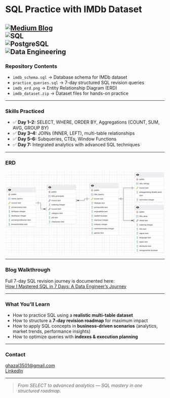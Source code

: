 # SQL Practice with IMDb Dataset  

[![Medium Blog](https://img.shields.io/badge/Read%20Blog-Medium-black?logo=medium)](https://medium.com/@ghazal3501/how-i-mastered-sql-in-7-days-a-data-engineers-journey-2153382d025e)  
![SQL](https://img.shields.io/badge/SQL-003B57?style=flat&logo=databricks&logoColor=white)  
![PostgreSQL](https://img.shields.io/badge/PostgreSQL-336791?style=flat&logo=postgresql&logoColor=white)  
![Data Engineering](https://img.shields.io/badge/Data%20Engineering-grey?style=flat)  
---

### Repository Contents  

- `imdb_schema.sql` → Database schema for IMDb dataset  
- `practice_queries.sql` → 7-day structured SQL revision queries  
- `imdb_erd.png` → Entity Relationship Diagram (ERD)  
- `imdb_dataset.zip` → Dataset files for hands-on practice  

---

### Skills Practiced  

- ✅ **Day 1–2:** SELECT, WHERE, ORDER BY, Aggregations (COUNT, SUM, AVG, GROUP BY)  
- ✅ **Day 3–4:** JOINs (INNER, LEFT), multi-table relationships  
- ✅ **Day 5–6:** Subqueries, CTEs, Window Functions  
- ✅ **Day 7:** Integrated analytics with advanced SQL techniques  

---

### ERD  

<img src="imdb_erd.png" alt="IMDb ERD" width="600">  

---

### Blog Walkthrough  
Full 7-day SQL revision journey is documented here:  
[How I Mastered SQL in 7 Days: A Data Engineer’s Journey](https://medium.com/@ghazal3501/how-i-mastered-sql-in-7-days-a-data-engineers-journey-2153382d025e)  

---

### What You’ll Learn  

- How to practice SQL using a **realistic multi-table dataset**  
- How to structure a **7-day revision roadmap** for maximum impact  
- How to apply SQL concepts in **business-driven scenarios** (analytics, market trends, performance insights)  
- How to optimize queries with **indexes & execution planning**  

---

### Contact  

 [ghazal3501@gmail.com](mailto:ghazal3501@gmail.com)  
 [LinkedIn](https://linkedin.com/in/ghazaleashar)  

---

>  *From SELECT to advanced analytics — SQL mastery in one structured roadmap.*  

